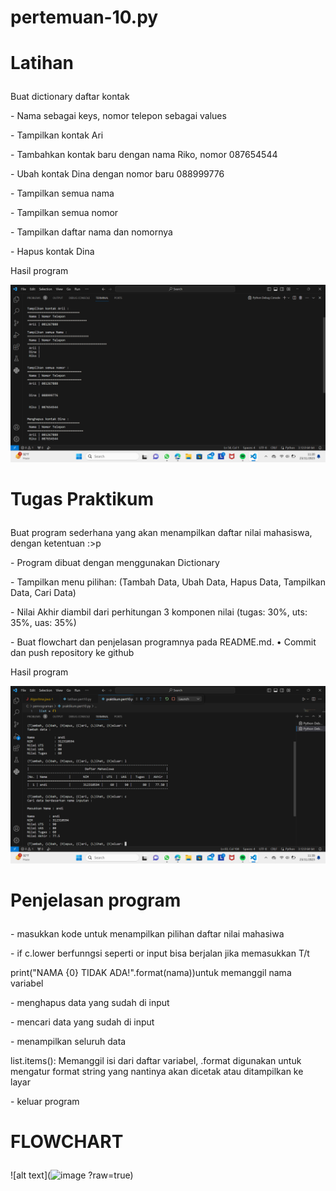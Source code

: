 # pertemuan-10.py
# <p>Latihan</p>
<p>Buat dictionary daftar kontak</p>
<p>- Nama sebagai keys, nomor telepon sebagai values</p>
<p>- Tampilkan kontak Ari</p>
<p>- Tambahkan kontak baru dengan nama Riko, nomor 087654544</p>
<p>- Ubah kontak Dina dengan nomor baru 088999776</p>
<p>- Tampilkan semua nama</p>
<p>- Tampilkan semua nomor</p>
<p>- Tampilkan daftar nama dan nomornya</p>
<p>- Hapus kontak Dina</p>
<p>Hasil program</p>

![alt text](latihan.py/gambar1.png?raw=true)

# <p>Tugas Praktikum</p>
<p>Buat program sederhana yang akan menampilkan daftar nilai mahasiswa, dengan ketentuan :>p
<p>- Program dibuat dengan menggunakan Dictionary</p>
<p>- Tampilkan menu pilihan: (Tambah Data, Ubah Data, Hapus Data, Tampilkan Data, Cari Data)</p>
<p>- Nilai Akhir diambil dari perhitungan 3 komponen nilai (tugas: 30%, uts: 35%, uas: 35%)</p>
<p>- Buat flowchart dan penjelasan programnya pada README.md. • Commit dan push repository ke github</p>
<p>Hasil program</p>

![alt text](praktikum5.py/gambar2.png?raw=true)

# <p>Penjelasan program</p>
<p>- masukkan kode untuk menampilkan pilihan daftar nilai mahasiwa</p>
<p>- if c.lower berfunngsi seperti or input bisa berjalan jika memasukkan T/t </p>
<p>print("NAMA {0} TIDAK 
  ADA!".format(nama))untuk  memanggil nama variabel</p>
<p>- menghapus data yang sudah di input</p>
<p>- mencari data yang sudah di input</p>
<p>- menampilkan seluruh data</p>
<p>list.items(): Memanggil isi dari daftar variabel,
.format digunakan untuk mengatur format string yang nantinya akan dicetak atau 
  ditampilkan ke layar</p>
<p>- keluar program</p>

# <p>FLOWCHART</p>

![alt text](![image](https://github.com/ekarahayu24/pertemuan-10.py/assets/147680283/8996d06c-ca73-4fdd-a066-87baee6ef416)
?raw=true)

